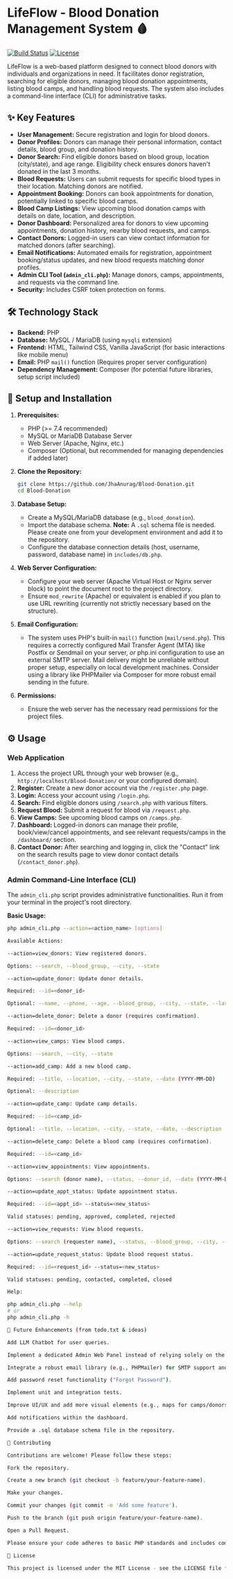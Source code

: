 # LifeFlow - Blood Donation Management System 🩸

[![Build Status](https://img.shields.io/badge/build-passing-brightgreen)](https://github.com/JhaAnurag/Blood-Donation)
[![License](https://img.shields.io/badge/license-MIT-blue)](LICENSE) <!-- Add a LICENSE file -->

LifeFlow is a web-based platform designed to connect blood donors with individuals and organizations in need. It facilitates donor registration, searching for eligible donors, managing blood donation appointments, listing blood camps, and handling blood requests. The system also includes a command-line interface (CLI) for administrative tasks.

## ✨ Key Features

*   **User Management:** Secure registration and login for blood donors.
*   **Donor Profiles:** Donors can manage their personal information, contact details, blood group, and donation history.
*   **Donor Search:** Find eligible donors based on blood group, location (city/state), and age range. Eligibility check ensures donors haven't donated in the last 3 months.
*   **Blood Requests:** Users can submit requests for specific blood types in their location. Matching donors are notified.
*   **Appointment Booking:** Donors can book appointments for donation, potentially linked to specific blood camps.
*   **Blood Camp Listings:** View upcoming blood donation camps with details on date, location, and description.
*   **Donor Dashboard:** Personalized area for donors to view upcoming appointments, donation history, nearby blood requests, and camps.
*   **Contact Donors:** Logged-in users can view contact information for matched donors (after searching).
*   **Email Notifications:** Automated emails for registration, appointment booking/status updates, and new blood requests matching donor profiles.
*   **Admin CLI Tool (`admin_cli.php`):** Manage donors, camps, appointments, and requests via the command line.
*   **Security:** Includes CSRF token protection on forms.

## 🛠️ Technology Stack

*   **Backend:** PHP
*   **Database:** MySQL / MariaDB (using `mysqli` extension)
*   **Frontend:** HTML, Tailwind CSS, Vanilla JavaScript (for basic interactions like mobile menu)
*   **Email:** PHP `mail()` function (Requires proper server configuration)
*   **Dependency Management:** Composer (for potential future libraries, setup script included)

## 🚀 Setup and Installation

1.  **Prerequisites:**
    *   PHP (>= 7.4 recommended)
    *   MySQL or MariaDB Database Server
    *   Web Server (Apache, Nginx, etc.)
    *   Composer (Optional, but recommended for managing dependencies if added later)

2.  **Clone the Repository:**
    ```bash
    git clone https://github.com/JhaAnurag/Blood-Donation.git
    cd Blood-Donation
    ```

3.  **Database Setup:**
    *   Create a MySQL/MariaDB database (e.g., `blood_donation`).
    *   Import the database schema. **Note:** A `.sql` schema file is needed. Please create one from your development environment and add it to the repository.
    *   Configure the database connection details (host, username, password, database name) in `includes/db.php`.

4.  **Web Server Configuration:**
    *   Configure your web server (Apache Virtual Host or Nginx server block) to point the document root to the project directory.
    *   Ensure `mod_rewrite` (Apache) or equivalent is enabled if you plan to use URL rewriting (currently not strictly necessary based on the structure).

5.  **Email Configuration:**
    *   The system uses PHP's built-in `mail()` function (`mail/send.php`). This requires a correctly configured Mail Transfer Agent (MTA) like Postfix or Sendmail on your server, *or* php.ini configuration to use an external SMTP server. Mail delivery might be unreliable without proper setup, especially on local development machines. Consider using a library like PHPMailer via Composer for more robust email sending in the future.

6.  **Permissions:**
    *   Ensure the web server has the necessary read permissions for the project files.

## ⚙️ Usage

### Web Application

1.  Access the project URL through your web browser (e.g., `http://localhost/Blood-Donation/` or your configured domain).
2.  **Register:** Create a new donor account via the `/register.php` page.
3.  **Login:** Access your account using `/login.php`.
4.  **Search:** Find eligible donors using `/search.php` with various filters.
5.  **Request Blood:** Submit a request for blood via `/request.php`.
6.  **View Camps:** See upcoming blood camps on `/camps.php`.
7.  **Dashboard:** Logged-in donors can manage their profile, book/view/cancel appointments, and see relevant requests/camps in the `/dashboard/` section.
8.  **Contact Donor:** After searching and logging in, click the "Contact" link on the search results page to view donor contact details (`/contact_donor.php`).

### Admin Command-Line Interface (CLI)

The `admin_cli.php` script provides administrative functionalities. Run it from your terminal in the project's root directory.

**Basic Usage:**

```bash
php admin_cli.php --action=<action_name> [options]

Available Actions:

--action=view_donors: View registered donors.

Options: --search, --blood_group, --city, --state

--action=update_donor: Update donor details.

Required: --id=<donor_id>

Optional: --name, --phone, --age, --blood_group, --city, --state, --last_donation_date (YYYY-MM-DD or '' to clear)

--action=delete_donor: Delete a donor (requires confirmation).

Required: --id=<donor_id>

--action=view_camps: View blood camps.

Options: --search, --city, --state

--action=add_camp: Add a new blood camp.

Required: --title, --location, --city, --state, --date (YYYY-MM-DD)

Optional: --description

--action=update_camp: Update camp details.

Required: --id=<camp_id>

Optional: --title, --location, --city, --state, --date, --description

--action=delete_camp: Delete a blood camp (requires confirmation).

Required: --id=<camp_id>

--action=view_appointments: View appointments.

Options: --search (donor name), --status, --donor_id, --date (YYYY-MM-DD)

--action=update_appt_status: Update appointment status.

Required: --id=<appt_id> --status=<new_status>

Valid statuses: pending, approved, completed, rejected

--action=view_requests: View blood requests.

Options: --search (requester name), --status, --blood_group, --city, --state

--action=update_request_status: Update blood request status.

Required: --id=<request_id> --status=<new_status>

Valid statuses: pending, contacted, completed, closed

Help:

php admin_cli.php --help
# or
php admin_cli.php -h

🔮 Future Enhancements (from todo.txt & ideas)

Add LLM Chatbot for user queries.

Implement a dedicated Admin Web Panel instead of relying solely on the CLI.

Integrate a robust email library (e.g., PHPMailer) for SMTP support and better deliverability.

Add password reset functionality ("Forgot Password").

Implement unit and integration tests.

Improve UI/UX and add more visual elements (e.g., maps for camps/donors).

Add notifications within the dashboard.

Provide a .sql database schema file in the repository.

🤝 Contributing

Contributions are welcome! Please follow these steps:

Fork the repository.

Create a new branch (git checkout -b feature/your-feature-name).

Make your changes.

Commit your changes (git commit -m 'Add some feature').

Push to the branch (git push origin feature/your-feature-name).

Open a Pull Request.

Please ensure your code adheres to basic PHP standards and includes comments where necessary.

📜 License

This project is licensed under the MIT License - see the LICENSE file for details
